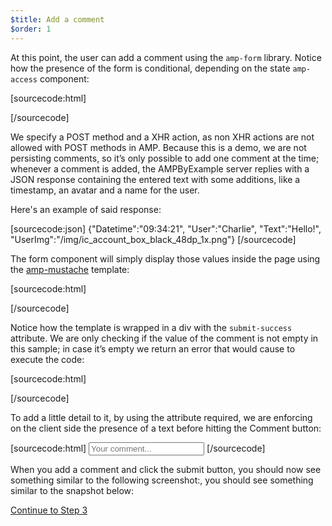 ```yaml
---
$title: Add a comment
$order: 1
---
```


<amp-img src="/static/img/comment.png" alt="Add comment" height="325" width="300"></amp-img>

At this point, the user can add a comment using the `amp-form` library. Notice how the presence of the form is conditional, depending on the state `amp-access` component:

[sourcecode:html]
<form amp-access="loggedIn" amp-access-hide method="post" action-xhr="<%host%>/samples_templates/comment_section/submit-comment-xhr" target="_top">
[/sourcecode]

We specify a POST method and a XHR action, as non XHR actions are not allowed with POST methods in AMP.
Because this is a demo, we are not persisting comments, so it’s only possible to add one comment at the time; whenever a comment is added, the AMPByExample server replies with a JSON response containing the entered text with some additions, like a timestamp, an avatar and a name for the user.

Here's an example of said response:

[sourcecode:json]
{"Datetime":"09:34:21",
"User":"Charlie",
"Text":"Hello!",
"UserImg":"/img/ic_account_box_black_48dp_1x.png"}
[/sourcecode]

The form component will simply display those values inside the page using the [amp-mustache](https://ampbyexample.com/components/amp-mustache/) template:

[sourcecode:html]
<div submit-success>
<template type="amp-mustache">
      	<div class="comment-user">
              <amp-img width="44" class="user-avatar" height="44" alt="user" src="{{UserImg}}"></amp-img>
              <div class="card comment">
               <p><span class="user">{{User}}</span> <span class="date">{{Datetime}}</span></p>
               <p>{{Text}}</p>
              </div>
            </div>
      </template>
</div>
[/sourcecode]

Notice how the template is wrapped in a div with the `submit-success` attribute. We are only checking if the value of the comment is not empty in this sample; in case it’s empty we return an error that would cause to execute the code:

[sourcecode:html]
<div submit-error>
<template type="amp-mustache">
            Error! Looks like something went wrong with your comment, please try to submit it again.
      </template>
</div>
[/sourcecode]

To add a little detail to it, by using the attribute required, we are enforcing on the client side the presence of a text before hitting the Comment button:

<amp-img src="/static/img/enforce-comment.png" alt="Enforce comment" height="325" width="300"></amp-img>

[sourcecode:html]
<input type="text" class="data-input" name="text" placeholder="Your comment..." required>
[/sourcecode]

When you add a comment and click the submit button, you should now see something similar to the following screenshot:, you should see something similar to the snapshot below:

<amp-img src="/static/img/logout-button.png" alt="Comment added" height="352" width="300"></amp-img>

<a class="go-button button" href="/docs/get_started/login_requiring/logout.html">Continue to Step 3</a>
